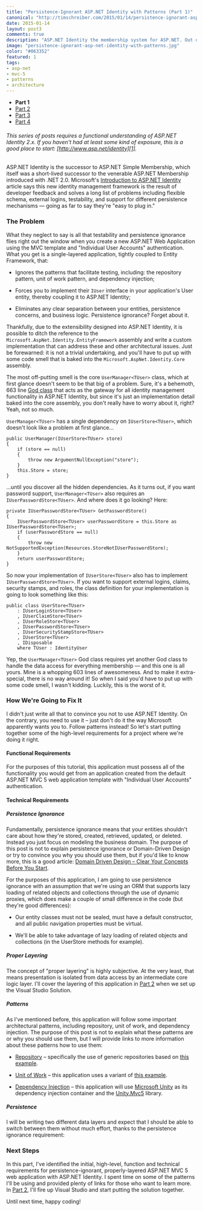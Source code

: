 ```yaml
--- 
title: "Persistence-Ignorant ASP.NET Identity with Patterns (Part 1)"
canonical: "http://timschreiber.com/2015/01/14/persistence-ignorant-asp-net-identity-with-patterns-part-1/"
date: 2015-01-14
layout: post3
comments: true
description: "ASP.NET Identity the membership system for ASP.NET. Out of the box, it has quite a few shortcomings. Let's fix it."
image: "persistence-ignorant-asp-net-identity-with-patterns.jpg"
color: "#063352"
featured: 1
tags:
- asp-net
- mvc-5
- patterns
- architecture
---
```


* **Part 1**
* [Part 2][11]
* [Part 3][12]
* [Part 4][13]

###### *This series of posts requires a functional understanding of ASP.NET Identity 2.x. If you haven't had at least some kind of exposure, this is a good place to start: [http://www.asp.net/identity][1].*

ASP.NET Identity is the successor to ASP.NET Simple Membership, which itself was a short-lived successor to the venerable ASP.NET Membership introduced with .NET 2.0. Microsoft's [Introduction to ASP.NET Identity][2] article says this new identity management framework is the result of developer feedback and solves a long list of problems including flexible schema, external logins, testability, and support for different persistence mechanisms &mdash; going as far to say they're &quot;easy to plug in.&quot;

### The Problem

What they neglect to say is all that testability and persistence ignorance flies right out the window when you create a new ASP.NET Web Application using the MVC template and &quot;Individual User Accounts&quot; authentication. What you get is a single-layered application, tightly coupled to Entity Framework, that:

* Ignores the patterns that facilitate testing, including: the repository pattern, unit of work pattern, and dependency injection;

* Forces you to implement their `IUser` interface in your application's User entity, thereby coupling it to ASP.NET Identity;

* Eliminates any clear separation between your entities, persistence concerns, and business logic. Persistence ignorance? Forget about it.

Thankfully, due to the extensibility designed into ASP.NET Identity, it is possible to ditch the reference to the `Microsoft.AspNet.Identity.EntityFramework` assembly and write a custom implementation that can address these and other architectural issues. Just be forewarned: it is not a trivial undertaking, and you'll have to put up with some code smell that is baked into the `Microsoft.AspNet.Identity.Core` assembly.

The most off-putting smell is the core `UserManager<TUser>` class, which at first glance doesn't seem to be that big of a problem. Sure, it's a behemoth, 663 line [God class][3] that acts as the gateway for all identity management functionality in ASP.NET Identity, but since it's just an implementation detail baked into the core assembly, you don't really have to worry about it, right? Yeah, not so much.

`UserManager<TUser>` has a single dependency on `IUserStore<TUser>`, which doesn't look like a problem at first glance...

    public UserManager(IUserStore<TUser> store)
    {
        if (store == null)
        {
            throw new ArgumentNullException("store");
        }
        this.Store = store;
    }

...until you discover all the hidden dependencies. As it turns out, if you want password support, `UserManager<TUser>` also requires an `IUserPasswordStore<TUser>`. And where does it go looking? Here:

    private IUserPasswordStore<TUser> GetPasswordStore()
    {
        IUserPasswordStore<TUser> userPasswordStore = this.Store as IUserPasswordStore<TUser>;
        if (userPasswordStore == null)
        {
            throw new NotSupportedException(Resources.StoreNotIUserPasswordStore);
        }
        return userPasswordStore;
    }

So now your implementation of `IUserStore<TUser>` also has to implement `IUserPasswordStore<TUser>`. If you want to support external logins, claims, security stamps, and roles, the class definition for your implementation is going to look something like this:

    public class UserStore<TUser>
        : IUserLoginStore<TUser>
        , IUserClaimStore<TUser>
        , IUserRoleStore<TUser>
        , IUserPasswordStore<TUser>
        , IUserSecurityStampStore<TUser>
        , IUserStore<TUser>
        , IDisposable
        where TUser : IdentityUser

Yep, the `UserManager<TUser>` God class requires yet another God class to handle the data access for everything membership &mdash; and this one is all yours. Mine is a whopping 603 lines of awesomeness. And to make it extra-special, there is no way around it! So when I said you'd have to put up with some code smell, I wasn't kidding. Luckily, this is the worst of it.

### How We're Going to Fix It

I didn't just write all that to convince you not to use ASP.NET Identity. On the contrary, you need to use it &ndash; just don't do it the way Microsoft apparently wants you to. Follow patterns instead! So let's start putting together some of the high-level requirements for a project where we're doing it right.

#### Functional Requirements

For the purposes of this tutorial, this application must possess all of the functionality you would get from an application created from the default ASP.NET MVC 5 web application template with &quot;Individual User Accounts&quot; authentication.

#### Technical Requirements

##### **Persistence Ignorance**

Fundamentally, persistence ignorance means that your entities shouldn't care about how they're stored, created, retrieved, updated, or deleted. Instead you just focus on modeling the business domain. The purpose of this post is not to explain persistence ignorance or Domain-Driven Design or try to convince you why you should use them, but if you'd like to know more, this is a good article: [Domain Driven Design &ndash; Clear Your Concepts Before You Start][4].

For the purposes of this application, I am going to use persistence ignorance with an assumption that we're using an ORM that supports lazy loading of related objects and collections through the use of dynamic proxies, which does make a couple of small difference in the code (but they're good differences):

* Our entity classes must not be sealed, must have a default constructor, and all public navigation properties must be virtual.

* We'll be able to take advantage of lazy loading of related objects and collections (in the UserStore methods for example).

##### **Proper Layering**

The concept of &quot;proper layering&quot; is highly subjective. At the very least, that means presentation is isolated from data access by an intermediate core logic layer. I'll cover the layering of this application in [Part 2][11] when we set up the Visual Studio Solution.

##### **Patterns**

As I've mentioned before, this application will follow some important architectural patterns, including repository, unit of work, and dependency injection. The purpose of this post is not to explain what these patterns are or why you should use them, but I will provide links to more information about these patterns how to use them:

* [Repository][5] &ndash; specifically the use of generic repositories based on [this example][6].

* [Unit of Work][7] &ndash; this application uses a variant of [this example][6].

* [Dependency Injection][8] &ndash; this application will use [Microsoft Unity][9] as its dependency injection container and the [Unity.Mvc5][10] library.

##### **Persistence**

I will be writing two different data layers and expect that I should be able to switch between them without much effort, thanks to the persistence ignorance requirement:

### Next Steps

In this part, I've identified the initial, high-level, function and technical requirements for persistence-ignorant, properly-layered ASP.NET MVC 5 web application with ASP.NET Identity. I spent time on some of the patterns I'll be using and provided plenty of links for those who want to learn more. In [Part 2][11], I'll fire up Visual Studio and start putting the solution together.

Until next time, happy coding!


[1]: http://www.asp.net/identity
[2]: http://www.asp.net/identity/overview/getting-started/introduction-to-aspnet-identity
[3]: http://en.wikipedia.org/wiki/God_object
[4]: http://www.codeproject.com/Articles/339725/Domain-Driven-Design-Clear-Your-Concepts-Before-Yo
[5]: http://martinfowler.com/eaaCatalog/repository.html
[6]: http://www.asp.net/mvc/overview/older-versions/getting-started-with-ef-5-using-mvc-4/implementing-the-repository-and-unit-of-work-patterns-in-an-asp-net-mvc-application
[7]: http://martinfowler.com/eaaCatalog/unitOfWork.html
[8]: http://en.wikipedia.org/wiki/Dependency_injection
[9]: https://unity.codeplex.com/
[10]: https://www.nuget.org/packages/Unity.Mvc5/
[11]: /2015/01/25/persistence-ignorant-asp-net-identity-with-patterns-part-2/
[12]: /2015/01/26/persistence-ignorant-asp-net-identity-with-patterns-part-3/
[13]: /2015/01/28/persistence-ignorant-asp-net-identity-with-patterns-part-4/
